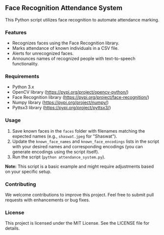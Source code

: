 ## Face Recognition Attendance System

This Python script utilizes face recognition to automate attendance marking. 

### Features

* Recognizes faces using the Face Recognition library.
* Marks attendance of known individuals in a CSV file.
* Alerts for unrecognized faces.
* Announces names of recognized people with text-to-speech functionality.

### Requirements

* Python 3.x
* OpenCV library (https://pypi.org/project/opencv-python/)
* Face Recognition library (https://pypi.org/project/face-recognition/)
* Numpy library (https://pypi.org/project/numpy/)
* Pyttsx3 library (https://pypi.org/project/pyttsx3/)

### Usage

1. Save known faces in the `faces` folder with filenames matching the expected names (e.g., `shaswat.jpeg` for "Shaswat").
2. Update the `known_face_names` and `known_face_encodings` lists in the script with your desired names and corresponding encodings (you can generate encodings using the script itself).
3. Run the script (`python attendance_system.py`).

**Note:** This script is a basic example and might require adjustments based on your specific setup.

### Contributing

We welcome contributions to improve this project. Feel free to submit pull requests with enhancements or bug fixes.

### License

This project is licensed under the MIT License. See the LICENSE file for details.
